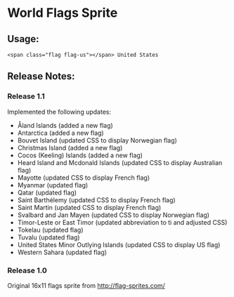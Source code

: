 # World Flags Sprite

## Usage:
```
<span class="flag flag-us"></span> United States
```

## Release Notes:

### Release 1.1
Implemented the following updates:
- Åland Islands (added a new flag)
- Antarctica (added a new flag)
- Bouvet Island (updated CSS to display Norwegian flag)
- Christmas Island (added a new flag)
- Cocos (Keeling) Islands (added a new flag)
- Heard Island and Mcdonald Islands (updated CSS to display Australian flag)
- Mayotte (updated CSS to display French flag)
- Myanmar (updated flag)
- Qatar (updated flag)
- Saint Barthélemy (updated CSS to display French flag)
- Saint Martin (updated CSS to display French flag)
- Svalbard and Jan Mayen (updated CSS to display Norwegian flag)
- Timor-Leste or East Timor (updated abbreviation to ti and adjusted CSS)
- Tokelau (updated flag)
- Tuvalu (updated flag)
- United States Minor Outlying Islands (updated CSS to display US flag)
- Western Sahara (updated flag)

### Release 1.0
Original 16x11 flags sprite from http://flag-sprites.com/